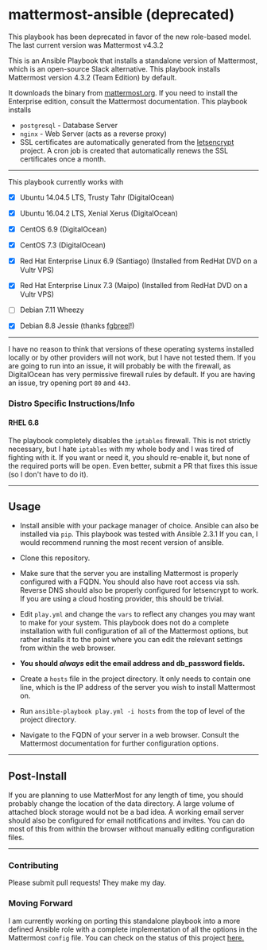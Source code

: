 # mattermost-ansible (deprecated)

This playbook has been deprecated in favor of the new role-based model. The last current version was Mattermost v4.3.2

This is an Ansible Playbook that installs a standalone version of Mattermost, which is an open-source Slack alternative.
This playbook installs Mattermost version 4.3.2 (Team Edition) by default.

It downloads the binary from [mattermost.org](https://www.mattermost.org/download/). If you need to install the Enterprise
edition, consult the Mattermost documentation. This playbook installs
 * `postgresql` - Database Server
 * `nginx` - Web Server (acts as a reverse proxy)
 * SSL certificates are automatically generated from the [letsencrypt](https://letsencrypt.org) project. A cron job is
 created that automatically renews the SSL certificates once a month.

---


This playbook currently works with
- [x] Ubuntu 14.04.5 LTS, Trusty Tahr (DigitalOcean)
- [x] Ubuntu 16.04.2 LTS, Xenial Xerus (DigitalOcean)
- [x] CentOS 6.9  (DigitalOcean)
- [x] CentOS 7.3 (DigitalOcean)
- [x] Red Hat Enterprise Linux 6.9 (Santiago) (Installed from RedHat DVD on a Vultr VPS)
- [x] Red Hat Enterprise Linux 7.3 (Maipo) (Installed from RedHat DVD on a Vultr VPS)
- [ ] Debian 7.11 Wheezy
- [x] Debian 8.8 Jessie (thanks [fgbreel](https://github.com/fgbreel)!)


---
I have no reason to think that versions of these operating systems installed locally or by other providers will not work,
but I have not tested them. If you are going to run into an issue, it will probably be with the firewall, as DigitalOcean
has very permissive firewall rules by default. If you are having an issue, try opening port `80` and `443`.

### Distro Specific Instructions/Info
#### RHEL 6.8
The playbook completely disables the `iptables` firewall. This is not strictly necessary, but I hate `iptables` with my
 whole body and I was tired of fighting with it. If you want or need it, you should re-enable it, but none of the required
 ports will be open. Even better, submit a PR that fixes this issue (so I don't have to do it).

---

## Usage
* Install ansible with your package manager of choice. Ansible can also be installed via `pip`. This playbook was tested with Ansible 2.3.1 If you can, I would recommend running the most recent version of ansible.


* Clone this repository.

* Make sure that the server you are installing Mattermost is properly configured with a FQDN. You should also have root
 access via ssh. Reverse DNS should also be properly configured for letsencrypt to work. If you are using a cloud
 hosting provider, this should be trivial.


* Edit `play.yml` and change the `vars` to reflect any changes you may want to make for your system. This playbook does
not do a complete installation with full configuration of all of the Mattermost options, but rather installs it to the
point where you can edit the relevant settings from within the web browser.


* **You should *always* edit the email address and db_password fields.**


* Create a `hosts` file in the project directory. It only needs to contain one line, which is the IP address of the server
you wish to install Mattermost on.

* Run `ansible-playbook play.yml -i hosts` from the top of level of the project directory.



* Navigate to the FQDN of your server in a web browser. Consult the Mattermost documentation for further configuration
options.

---

## Post-Install
If you are planning to use MatterMost for any length of time, you should probably change the location of the
data directory. A large volume of attached block storage would not be a bad idea. A working email server should also
be configured for email notifications and invites.  You can do most of this from within the browser without manually editing
configuration files.

---

### Contributing
Please submit pull requests! They make my day.

### Moving Forward
I am currently working on porting this standalone playbook into a more defined Ansible role with a complete implementation of all the options in the Mattermost `config` file. You can check on the status of this project [here.](https://github.com/tjtoml/ansible-role-mattermost)
